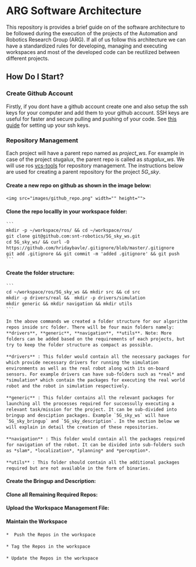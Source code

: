 # ARG Software Architecture 

This repository is provides a brief guide on of the software architecture to be followed during the execution of the projects of the Automation and Robotics Research Group (ARG). If all of us follow this architecture we can have a standardized rules for developing, managing and executing workspaces and most of the developed code can be reutilized between different projects.

## How Do I Start?

### Create Github Account

Firstly, if you dont have a github account create one and also setup the ssh keys for your computer and add them to your github account. SSH keys are useful for faster and secure pulling and pushing of your code. See [this guide](https://www.inmotionhosting.com/support/server/ssh/how-to-add-ssh-keys-to-your-github-account/) for setting up your ssh keys.

### Repository Management

Each project will have a parent repo named as *project_ws*. For example in case of the project stugalux, the parent repo is called as *stugalux_ws*. We will use ros [vcs-tools](http://wiki.ros.org/vcstool) for repository management. The instructions below are used for creating a parent repository for the project *5G_sky*. 

#### Create a new repo on github as shown in the image below:

    <img src="images/github_repo.png" width="" height=""> 

####   Clone the repo locallly in your workspace folder:   
    ``` 
    mkdir -p ~/workspace/ros/ && cd ~/workspace/ros/
    git clone git@github.com:snt-robotics/5G_sky_ws.git
    cd 5G_sky_ws/ && curl -O  https://github.com/hridaybavle/.gitignore/blob/master/.gitignore
    git add .gitignore && git commit -m 'added .gitignore' && git push
    ```

#### Create the folder structure:

    ```
    cd ~/workspace/ros/5G_sky_ws && mkdir src && cd src
    mkdir -p drivers/real &&  mkdir -p drivers/simulation
    mkdir generic && mkdir navigation && mkdir utils
    ```

    In the above commands we created a folder structure for our algorithm repos inside src folder. There will be four main folders namely: **drivers**, **generic**, **navigation**, **utils**. Note: More folders can be added based on the requirements of each projects, but try to keep the folder structure as compact as possible.

    **drivers** : This folder would contain all the necessary packages for which provide necessary drivers for running the simulation environments as well as the real robot along with its on-board sensors. For example drivers can have sub-folders such as *real* and *simulation* which contain the packages for executing the real world robot and the robot in simulation respectively. 

    **generic** : This folder contains all the relevant packages for launching all the processes required for successully executing a relevant task/mission for the project. It can be sub-divided into bringup and desciption packages. Example `5G_sky_ws` will have `5G_sky_bringup` and `5G_sky_description`. In the section below we will explain in detail the creation of these repositories. 

    **navigation** : This folder would contain all the packages required for navigation of the robot. It can be divided into sub-folders such as *slam*, *localization*, *planning* and *perception*. 

    **utils** : This folder should contain all the additional packages required but are not available in the form of binaries.

#### Create the Bringup and Description:

#### Clone all Remaining Required Repos:

#### Upload the Workspace Management File:

#### Maintain the Workspace
    
    *  Push the Repos in the workspace

    * Tag the Repos in the workspace

    * Update the Repos in the workspace

